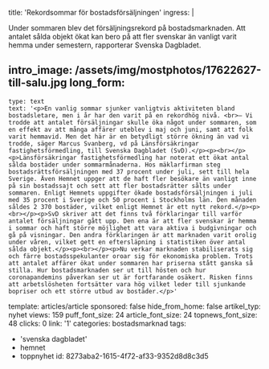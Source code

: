 title: 'Rekordsommar för bostadsförsäljningen'
ingress: |
  <p>Under sommaren blev det försäljningsrekord på bostadsmarknaden. Att antalet sålda objekt ökat kan bero på att fler svenskar än vanligt varit hemma under semestern, rapporterar Svenska Dagbladet.
  </p>
  
intro_image: /assets/img/mostphotos/17622627-till-salu.jpg
long_form:
  -
    type: text
    text: '<p>En vanlig sommar sjunker vanligtvis aktiviteten bland bostadsletare, men i år har den varit på en rekordhög nivå. <br>– Vi trodde att antalet försäljningar skulle öka något under sommaren, som en effekt av att många affärer uteblev i maj och juni, samt att folk varit hemmavid. Men det här är en betydligt större ökning än vad vi trodde, säger Marcus Svanberg, vd på Länsförsäkringar fastighetsförmedling, till Svenska Dagbladet (SvD).</p><p><br></p><p>Länsförsäkringar fastighetsförmedling har noterat ett ökat antal sålda bostäder under sommarmånaderna. Hos mäklarfirman steg bostadsrättsförsäljningen med 37 procent under juli, sett till hela Sverige. Även Hemnet uppger att de haft fler besökare än vanligt inne på sin bostadssajt och sett att fler bostadsrätter sålts under sommaren. Enligt Hemnets uppgifter ökade bostadsförsäljningen i juli med 35 procent i Sverige och 50 procent i Stockholms län. Den månaden såldes 2 370 bostäder, vilket enligt Hemnet är ett nytt rekord.</p><p><br></p><p>SvD skriver att det finns två förklaringar till varför antalet försäljningar gått upp. Den ena är att fler svenskar är hemma i sommar och haft större möjlighet att vara aktiva i budgivningar och gå på visningar. Den andra förklaringen är att marknaden varit orolig under våren, vilket gett en eftersläpning i statistiken över antal sålda objekt.</p><p><br></p><p>Nu verkar marknaden stabiliserats sig och färre bostadsspekulanter oroar sig för ekonomiska problem. Trots att antalet affärer ökat under sommaren har priserna stått ganska så stilla. Hur bostadsmarknaden ser ut till hösten och hur coronapandemins påverkan ser ut är fortfarande osäkert. Risken finns att arbetslösheten fortsätter vara hög vilket leder till sjunkande bopriser och ett större utbud av bostäder.</p>'
template: articles/article
sponsored: false
hide_from_home: false
artikel_typ: nyhet
views: 159
puff_font_size: 24
article_font_size: 24
topnews_font_size: 48
clicks: 0
link: '1'
categories: bostadsmarknad
tags:
  - 'svenska dagbladet'
  - hemnet
  - toppnyhet
id: 8273aba2-1615-4f72-af33-9352d8d8c3d5
